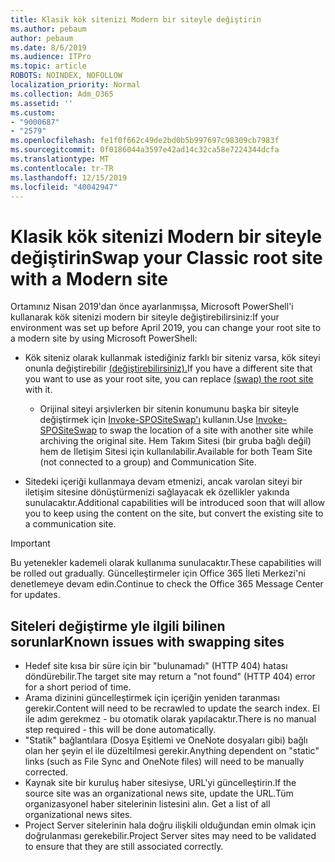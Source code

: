 ```yaml
---
title: Klasik kök sitenizi Modern bir siteyle değiştirin
ms.author: pebaum
author: pebaum
ms.date: 8/6/2019
ms.audience: ITPro
ms.topic: article
ROBOTS: NOINDEX, NOFOLLOW
localization_priority: Normal
ms.collection: Adm_O365
ms.assetid: ''
ms.custom:
- "9000687"
- "2579"
ms.openlocfilehash: fe1f0f662c49de2bd0b5b997697c98309cb7983f
ms.sourcegitcommit: 0f0186044a3597e42ad14c32ca58e7224344dcfa
ms.translationtype: MT
ms.contentlocale: tr-TR
ms.lasthandoff: 12/15/2019
ms.locfileid: "40042947"
---
```

# <a name="swap-your-classic-root-site-with-a-modern-site"></a><span data-ttu-id="f6da5-102">Klasik kök sitenizi Modern bir siteyle değiştirin</span><span class="sxs-lookup"><span data-stu-id="f6da5-102">Swap your Classic root site with a Modern site</span></span>

<span data-ttu-id="f6da5-103">Ortamınız Nisan 2019'dan önce ayarlanmışsa, Microsoft PowerShell'i kullanarak kök sitenizi modern bir siteyle değiştirebilirsiniz:</span><span class="sxs-lookup"><span data-stu-id="f6da5-103">If your environment was set up before April 2019, you can change your root site to a modern site by using Microsoft PowerShell:</span></span>

- <span data-ttu-id="f6da5-104">Kök siteniz olarak kullanmak istediğiniz farklı bir siteniz varsa, kök siteyi onunla değiştirebilir [(değiştirebilirsiniz).](https://docs.microsoft.com/sharepoint/modern-root-site)</span><span class="sxs-lookup"><span data-stu-id="f6da5-104">If you have a different site that you want to use as your root site, you can replace [(swap) the root site](https://docs.microsoft.com/sharepoint/modern-root-site) with it.</span></span> 
    - <span data-ttu-id="f6da5-105">Orijinal siteyi arşivlerken bir sitenin konumunu başka bir siteyle değiştirmek için [Invoke-SPOSiteSwap'ı](https://docs.microsoft.com/powershell/module/sharepoint-online/invoke-spositeswap?view=sharepoint-ps) kullanın.</span><span class="sxs-lookup"><span data-stu-id="f6da5-105">Use [Invoke-SPOSiteSwap](https://docs.microsoft.com/powershell/module/sharepoint-online/invoke-spositeswap?view=sharepoint-ps) to swap the location of a site with another site while archiving the original site.</span></span> <span data-ttu-id="f6da5-106">Hem Takım Sitesi (bir gruba bağlı değil) hem de İletişim Sitesi için kullanılabilir.</span><span class="sxs-lookup"><span data-stu-id="f6da5-106">Available for both Team Site (not connected to a group) and Communication Site.</span></span> 

- <span data-ttu-id="f6da5-107">Sitedeki içeriği kullanmaya devam etmenizi, ancak varolan siteyi bir iletişim sitesine dönüştürmenizi sağlayacak ek özellikler yakında sunulacaktır.</span><span class="sxs-lookup"><span data-stu-id="f6da5-107">Additional capabilities will be introduced soon that will allow you to keep using the content on the site, but convert the existing site to a communication site.</span></span> 
>[!Important]
><span data-ttu-id="f6da5-108">Bu yetenekler kademeli olarak kullanıma sunulacaktır.</span><span class="sxs-lookup"><span data-stu-id="f6da5-108">These capabilities will be rolled out gradually.</span></span> <span data-ttu-id="f6da5-109">Güncelleştirmeler için Office 365 İleti Merkezi'ni denetlemeye devam edin.</span><span class="sxs-lookup"><span data-stu-id="f6da5-109">Continue to check the Office 365 Message Center for updates.</span></span> 

## <a name="known-issues-with-swapping-sites"></a><span data-ttu-id="f6da5-110">Siteleri değiştirme yle ilgili bilinen sorunlar</span><span class="sxs-lookup"><span data-stu-id="f6da5-110">Known issues with swapping sites</span></span>

- <span data-ttu-id="f6da5-111">Hedef site kısa bir süre için bir "bulunamadı" (HTTP 404) hatası döndürebilir.</span><span class="sxs-lookup"><span data-stu-id="f6da5-111">The target site may return a "not found" (HTTP 404) error for a short period of time.</span></span>
- <span data-ttu-id="f6da5-112">Arama dizinini güncelleştirmek için içeriğin yeniden taranması gerekir.</span><span class="sxs-lookup"><span data-stu-id="f6da5-112">Content will need to be recrawled to update the search index.</span></span> <span data-ttu-id="f6da5-113">El ile adım gerekmez - bu otomatik olarak yapılacaktır.</span><span class="sxs-lookup"><span data-stu-id="f6da5-113">There is no manual step required - this will be done automatically.</span></span>
- <span data-ttu-id="f6da5-114">"Statik" bağlantılara (Dosya Eşitlemi ve OneNote dosyaları gibi) bağlı olan her şeyin el ile düzeltilmesi gerekir.</span><span class="sxs-lookup"><span data-stu-id="f6da5-114">Anything dependent on "static" links (such as File Sync and OneNote files) will need to be manually corrected.</span></span>
- <span data-ttu-id="f6da5-115">Kaynak site bir kuruluş haber sitesiyse, URL'yi güncelleştirin.</span><span class="sxs-lookup"><span data-stu-id="f6da5-115">If the source site was an organizational news site, update the URL.</span></span><span data-ttu-id="f6da5-116">Tüm organizasyonel haber sitelerinin listesini alın.</span><span class="sxs-lookup"><span data-stu-id="f6da5-116"> Get a list of all organizational news sites.</span></span>
- <span data-ttu-id="f6da5-117">Project Server sitelerinin hala doğru ilişkili olduğundan emin olmak için doğrulanması gerekebilir.</span><span class="sxs-lookup"><span data-stu-id="f6da5-117">Project Server sites may need to be validated to ensure that they are still associated correctly.</span></span>





